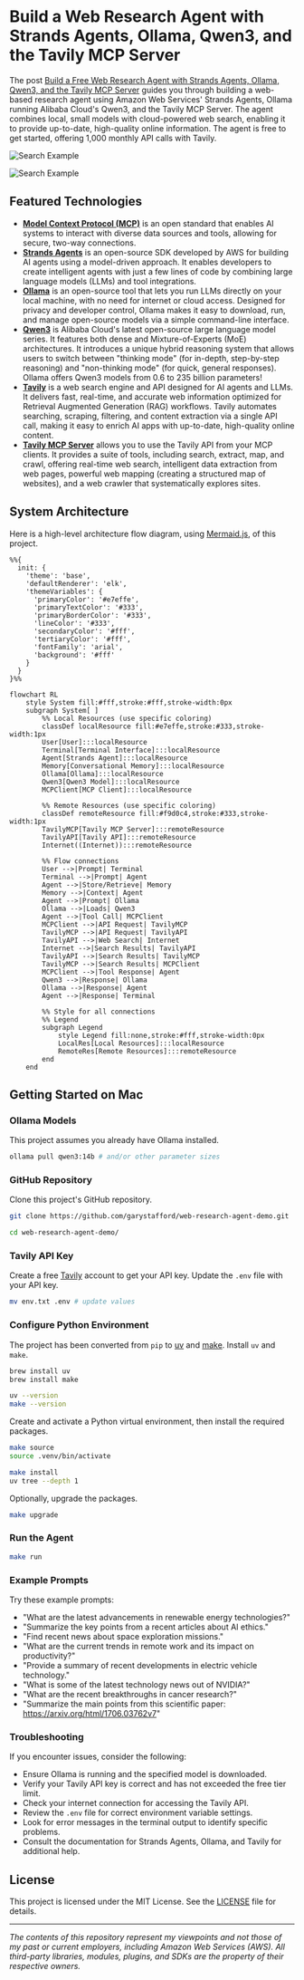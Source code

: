 # Build a Web Research Agent with Strands Agents, Ollama, Qwen3, and the Tavily MCP Server

The post [Build a Free Web Research Agent with Strands Agents, Ollama, Qwen3, and the Tavily MCP Server](https://garystafford.medium.com/build-a-web-research-agent-with-strands-agents-ollama-qwen3-and-the-tavily-mcp-server-8e1a1baf0f0d) guides you through building a web-based research agent using Amazon Web Services' Strands Agents, Ollama running Alibaba Cloud's Qwen3, and the Tavily MCP Server. The agent combines local, small models with cloud-powered web search, enabling it to provide up-to-date, high-quality online information. The agent is free to get started, offering 1,000 monthly API calls with Tavily.

![Search Example](./previews/search_example_01.png)

![Search Example](./previews/search_example_02.png)

## Featured Technologies

- **[Model Context Protocol (MCP)](https://github.com/modelcontextprotocol)** is an open standard that enables AI systems to interact with diverse data sources and tools, allowing for secure, two-way connections.
- **[Strands Agents](https://strandsagents.com/latest/)** is an open-source SDK developed by AWS for building AI agents using a model-driven approach. It enables developers to create intelligent agents with just a few lines of code by combining large language models (LLMs) and tool integrations.
- **[Ollama](https://ollama.com/)** is an open-source tool that lets you run LLMs directly on your local machine, with no need for internet or cloud access. Designed for privacy and developer control, Ollama makes it easy to download, run, and manage open-source models via a simple command-line interface.
- **[Qwen3](https://qwen.ai/research)** is Alibaba Cloud's latest open-source large language model series. It features both dense and Mixture-of-Experts (MoE) architectures. It introduces a unique hybrid reasoning system that allows users to switch between "thinking mode" (for in-depth, step-by-step reasoning) and "non-thinking mode" (for quick, general responses). Ollama offers Qwen3 models from 0.6 to 235 billion parameters!
- **[Tavily](https://www.tavily.com/)** is a web search engine and API designed for AI agents and LLMs. It delivers fast, real-time, and accurate web information optimized for Retrieval Augmented Generation (RAG) workflows. Tavily automates searching, scraping, filtering, and content extraction via a single API call, making it easy to enrich AI apps with up-to-date, high-quality online content.
- **[Tavily MCP Server](https://github.com/tavily-ai/tavily-mcp)** allows you to use the Tavily API from your MCP clients. It provides a suite of tools, including search, extract, map, and crawl, offering real-time web search, intelligent data extraction from web pages, powerful web mapping (creating a structured map of websites), and a web crawler that systematically explores sites.

## System Architecture

Here is a high-level architecture flow diagram, using [Mermaid.js](https://mermaid.js.org/intro/), of this project.

```mermaid
%%{
  init: {
    'theme': 'base',
    'defaultRenderer': 'elk',
    'themeVariables': {
      'primaryColor': '#e7effe',
      'primaryTextColor': '#333',
      'primaryBorderColor': '#333',
      'lineColor': '#333',
      'secondaryColor': '#fff',
      'tertiaryColor': '#fff',
      'fontFamily': 'arial',
      'background': '#fff'
    }
  }
}%%

flowchart RL
    style System fill:#fff,stroke:#fff,stroke-width:0px
    subgraph System[ ]
        %% Local Resources (use specific coloring)
        classDef localResource fill:#e7effe,stroke:#333,stroke-width:1px
        User[User]:::localResource
        Terminal[Terminal Interface]:::localResource
        Agent[Strands Agent]:::localResource
        Memory[Conversational Memory]:::localResource
        Ollama[Ollama]:::localResource
        Qwen3[Qwen3 Model]:::localResource
        MCPClient[MCP Client]:::localResource

        %% Remote Resources (use specific coloring)
        classDef remoteResource fill:#f9d0c4,stroke:#333,stroke-width:1px
        TavilyMCP[Tavily MCP Server]:::remoteResource
        TavilyAPI[Tavily API]:::remoteResource
        Internet((Internet)):::remoteResource

        %% Flow connections
        User -->|Prompt| Terminal
        Terminal -->|Prompt| Agent
        Agent -->|Store/Retrieve| Memory
        Memory -->|Context| Agent
        Agent -->|Prompt| Ollama
        Ollama -->|Loads| Qwen3
        Agent -->|Tool Call| MCPClient
        MCPClient -->|API Request| TavilyMCP
        TavilyMCP -->|API Request| TavilyAPI
        TavilyAPI -->|Web Search| Internet
        Internet -->|Search Results| TavilyAPI
        TavilyAPI -->|Search Results| TavilyMCP
        TavilyMCP -->|Search Results| MCPClient
        MCPClient -->|Tool Response| Agent
        Qwen3 -->|Response| Ollama
        Ollama -->|Response| Agent
        Agent -->|Response| Terminal

        %% Style for all connections
        %% Legend
        subgraph Legend
            style Legend fill:none,stroke:#fff,stroke-width:0px
            LocalRes[Local Resources]:::localResource
            RemoteRes[Remote Resources]:::remoteResource
        end
    end
```

## Getting Started on Mac

### Ollama Models

This project assumes you already have Ollama installed.

```bash
ollama pull qwen3:14b # and/or other parameter sizes
```

### GitHub Repository

Clone this project's GitHub repository.

```bash
git clone https://github.com/garystafford/web-research-agent-demo.git

cd web-research-agent-demo/
```

### Tavily API Key

Create a free [Tavily](https://www.tavily.com/) account to get your API key. Update the `.env` file with your API key.

```bash
mv env.txt .env # update values
```

### Configure Python Environment

The project has been converted from `pip` to [uv](https://docs.astral.sh/uv/) and [make](https://www.gnu.org/software/make/). Install `uv` and `make`.

```bash
brew install uv
brew install make

uv --version
make --version
```

Create and activate a Python virtual environment, then install the required packages.

```bash
make source
source .venv/bin/activate

make install
uv tree --depth 1
```

Optionally, upgrade the packages.

```bash
make upgrade
```

### Run the Agent

```bash
make run
```

### Example Prompts

Try these example prompts:

- "What are the latest advancements in renewable energy technologies?"
- "Summarize the key points from a recent articles about AI ethics."
- "Find recent news about space exploration missions."
- "What are the current trends in remote work and its impact on productivity?"
- "Provide a summary of recent developments in electric vehicle technology."
- "What is some of the latest technology news out of NVIDIA?"
- "What are the recent breakthroughs in cancer research?"
- "Summarize the main points from this scientific paper: https://arxiv.org/html/1706.03762v7"

### Troubleshooting

If you encounter issues, consider the following:

- Ensure Ollama is running and the specified model is downloaded.
- Verify your Tavily API key is correct and has not exceeded the free tier limit.
- Check your internet connection for accessing the Tavily API.
- Review the `.env` file for correct environment variable settings.
- Look for error messages in the terminal output to identify specific problems.
- Consult the documentation for Strands Agents, Ollama, and Tavily for additional help.

## License

This project is licensed under the MIT License. See the [LICENSE](LICENSE) file for details.

---

_The contents of this repository represent my viewpoints and not those of my past or current employers, including Amazon Web Services (AWS). All third-party libraries, modules, plugins, and SDKs are the property of their respective owners._
